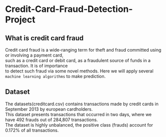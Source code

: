 # Credit-Card-Fraud-Detection-Project
## What is credit card fraud
Credit card fraud is a wide-ranging term for theft and fraud committed using or involving a payment card,<br>
such as a credit card or debit card, as a fraudulent source of funds in a transaction. It is of importance<br>
to detect such fraud via some novel methods. Here we will apply several `machine learning algorithms` to make prediction.<br>

## Dataset
The datasets(creditcard.csv) contains transactions made by credit cards in September 2013 by european cardholders.<br> 
This dataset presents transactions that occurred in two days, where we have 492 frauds out of 284,807 transactions.<br> 
The dataset is highly unbalanced, the positive class (frauds) account for 0.172% of all transactions.<br>

